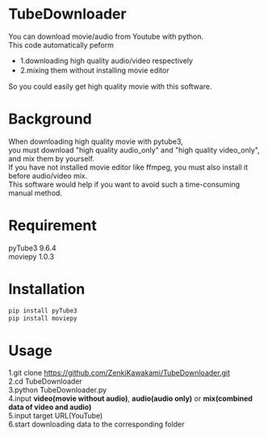 # TubeDownloader
You can download movie/audio from Youtube with python.  
This code automatically peform  
* 1.downloading high quality audio/video respectively  
* 2.mixing them without installing movie editor　　

So you could easily get high quality movie with this software.  

#  Background
When downloading high quality movie with pytube3,  
you must download "high quality audio_only" and "high quality video_only",  and mix them by yourself.   
If you have not installed movie editor like ffmpeg, you must also install it before audio/video mix.  
This software would help if you want to avoid such a time-consuming manual method.

# Requirement
pyTube3 9.6.4  
moviepy 1.0.3  

# Installation

```bash
pip install pyTube3
pip install moviepy
```
# Usage
1.git clone https://github.com/ZenkiKawakami/TubeDownloader.git  
2.cd TubeDownloader  
3.python TubeDownloader.py  
4.input **video(movie without audio)**, **audio(audio only)** or **mix(combined data of video and audio)**  
5.input target URL(YouTube)  
6.start downloading data to the corresponding folder
